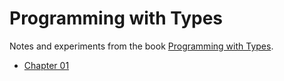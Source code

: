 # Programming with Types

Notes and experiments from the book [Programming with Types](https://www.manning.com/books/programming-with-types).

- [Chapter 01](chapter01)
